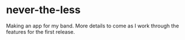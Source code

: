 # never-the-less

Making an app for my band.  More details to come as I work through the features for the first release.  

